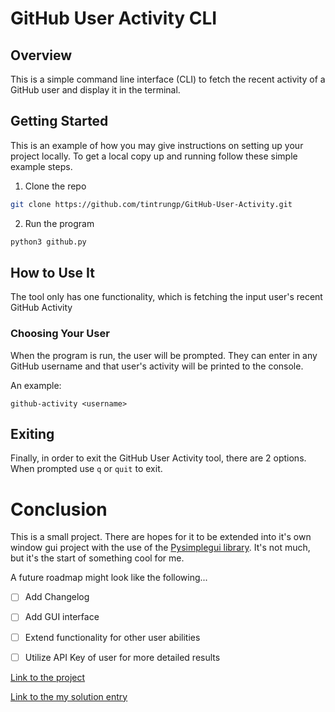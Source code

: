 # GitHub User Activity CLI
## Overview
This is a simple command line interface (CLI) to fetch the recent activity of a GitHub user and display it in the terminal.

## Getting Started

This is an example of how you may give instructions on setting up your project locally.
To get a local copy up and running follow these simple example steps.

1. Clone the repo
```sh
git clone https://github.com/tintrungp/GitHub-User-Activity.git
```

2. Run the program
```sh
python3 github.py 
```

## How to Use It
The tool only has one functionality, which is fetching the input user's recent
GitHub Activity

### Choosing Your User
When the program is run, the user will be prompted. They can enter in any GitHub username and that user's activity will be printed to the console.

An example:
``` 
github-activity <username>
```

## Exiting
Finally, in order to exit the GitHub User Activity tool, there are 2 options. When prompted use `q` or `quit` to exit. 

# Conclusion
This is a small project. There are hopes for it to be extended into it's own window gui project with the use of the [Pysimplegui library](https://docs.pysimplegui.com/en/latest/). It's not much, but it's the start of something cool for me.

A future roadmap might look like the following...
- [ ] Add Changelog
- [ ] Add GUI interface
- [ ] Extend functionality for other user abilities
- [ ] Utilize API Key of user for more detailed results


[Link to the project](https://roadmap.sh/projects/github-user-activity)

[Link to the my solution entry](https://roadmap.sh/projects/task-tracker/solutions?u=677dc6bc70129741a81de8d9)